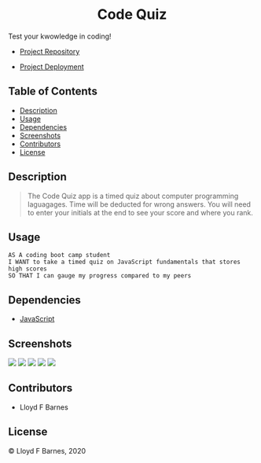 <div align="center">

# Code Quiz

</div>

Test your kwowledge in coding!

- [Project Repository](https://github.com/lbarnes86/codeQuiz)

- [Project Deployment](https://lbarnes86.github.io/codeQuiz/)

## Table of Contents

- [Description](#description)
- [Usage](#usage)
- [Dependencies](#dependencies)
- [Screenshots](#screenshots)
- [Contributors](#contributors)
- [License](#license)

## Description

>The Code Quiz app is a timed quiz about computer programming laguagages. Time will be deducted for wrong answers. You will need to enter your initials at the end to see your score and where you rank.

## Usage
```
AS A coding boot camp student
I WANT to take a timed quiz on JavaScript fundamentals that stores high scores
SO THAT I can gauge my progress compared to my peers
```

## Dependencies
- [JavaScript](https://www.javascript.com/) 

## Screenshots

<img src="https://user-images.githubusercontent.com/70309736/101308238-05ecc500-380f-11eb-97a4-b14bdbf3b43e.png">

<img src="https://user-images.githubusercontent.com/70309736/101308241-071df200-380f-11eb-8f2f-f22767196664.png">

<img src="https://user-images.githubusercontent.com/70309736/101308245-084f1f00-380f-11eb-84ad-51d95bf8ec59.png">

<img src="https://user-images.githubusercontent.com/70309736/101308248-0a18e280-380f-11eb-9192-ad0942f58ef9.png">

<img src="https://user-images.githubusercontent.com/70309736/101308249-0be2a600-380f-11eb-9a6e-71593198a014.png">

## Contributors

- Lloyd F Barnes 

## License
© Lloyd F Barnes, 2020
